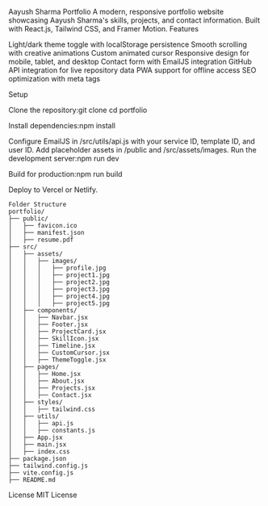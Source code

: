 Aayush Sharma Portfolio
A modern, responsive portfolio website showcasing Aayush Sharma's skills, projects, and contact information. Built with React.js, Tailwind CSS, and Framer Motion.
Features

Light/dark theme toggle with localStorage persistence
Smooth scrolling with creative animations
Custom animated cursor
Responsive design for mobile, tablet, and desktop
Contact form with EmailJS integration
GitHub API integration for live repository data
PWA support for offline access
SEO optimization with meta tags

Setup

Clone the repository:git clone <repository-url>
cd portfolio


Install dependencies:npm install


Configure EmailJS in /src/utils/api.js with your service ID, template ID, and user ID.
Add placeholder assets in /public and /src/assets/images.
Run the development server:npm run dev


Build for production:npm run build


Deploy to Vercel or Netlify.
```
Folder Structure
portfolio/
├── public/
│   ├── favicon.ico
│   ├── manifest.json
│   ├── resume.pdf
├── src/
│   ├── assets/
│   │   ├── images/
│   │   │   ├── profile.jpg
│   │   │   ├── project1.jpg
│   │   │   ├── project2.jpg
│   │   │   ├── project3.jpg
│   │   │   ├── project4.jpg
│   │   │   ├── project5.jpg
│   ├── components/
│   │   ├── Navbar.jsx
│   │   ├── Footer.jsx
│   │   ├── ProjectCard.jsx
│   │   ├── SkillIcon.jsx
│   │   ├── Timeline.jsx
│   │   ├── CustomCursor.jsx
│   │   ├── ThemeToggle.jsx
│   ├── pages/
│   │   ├── Home.jsx
│   │   ├── About.jsx
│   │   ├── Projects.jsx
│   │   ├── Contact.jsx
│   ├── styles/
│   │   ├── tailwind.css
│   ├── utils/
│   │   ├── api.js
│   │   ├── constants.js
│   ├── App.jsx
│   ├── main.jsx
│   ├── index.css
├── package.json
├── tailwind.config.js
├── vite.config.js
├── README.md
```
License
MIT License